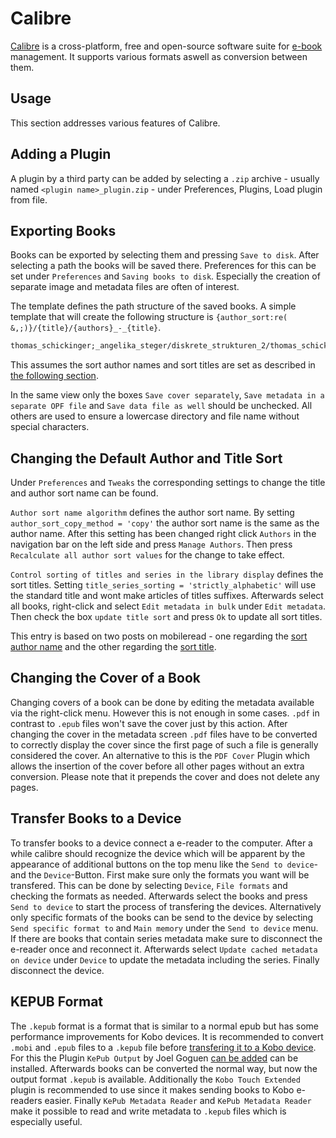 # Calibre

[Calibre](https://calibre-ebook.com/) is a cross-platform, free and open-source
software suite for [e-book](/wiki/e-books.md) management.
It supports various formats aswell as conversion between them.

## Usage

This section addresses various features of Calibre.

## Adding a Plugin

A plugin by a third party can be added by selecting a `.zip` archive - usually
named `<plugin name>_plugin.zip` - under Preferences, Plugins, Load plugin from
file.

## Exporting Books

Books can be exported by selecting them and pressing `Save to disk`.
After selecting a path the books will be saved there.
Preferences for this can be set under `Preferences` and `Saving books to disk`.
Especially the creation of separate image and metadata files are often of
interest.

The template defines the path structure of the saved books.
A simple template that will create the following structure is
`{author_sort:re( &,;)}/{title}/{authors}_-_{title}`.

```txt
thomas_schickinger;_angelika_steger/diskrete_strukturen_2/thomas_schickinger_&_angelika_steger_-_diskrete_strukturen_2.pdf
```

This assumes the sort author names and sort titles are set as described in
[the following section](#changing-the-default-author-and-title-sort).

In the same view only the boxes `Save cover separately`, `Save metadata in a separate OPF file` and
`Save data file as well` should be unchecked.
All others are used to ensure a lowercase directory and file name without special characters.

## Changing the Default Author and Title Sort

Under `Preferences` and `Tweaks` the corresponding settings to change the title
and author sort name can be found.

`Author sort name algorithm` defines the author sort name.
By setting `author_sort_copy_method = 'copy'` the author sort name is the same
as the author name.
After this setting has been changed right click `Authors` in the navigation bar
on the left side and press `Manage Authors`.
Then press `Recalculate all author sort values` for the change to take effect.

`Control sorting of titles and series in the library display` defines the sort
titles.
Setting `title_series_sorting = 'strictly_alphabetic'` will use the standard
title and wont make articles of titles suffixes.
Afterwards select all books, right-click and select `Edit metadata in bulk`
under `Edit metadata`.
Then check the box `update title sort` and press `Ok` to update all sort titles.

This entry is based on two posts on mobileread - one regarding the
[sort author name](https://www.mobileread.com/forums/showthread.php?t=314663)
and the other regarding the
[sort title](https://www.mobileread.com/forums/showthread.php?t=249870).

## Changing the Cover of a Book

Changing covers of a book can be done by editing the metadata available via the right-click menu.
However this is not enough in some cases.
`.pdf` in contrast to `.epub` files won't save the cover just by this action.
After changing the cover in the metadata screen `.pdf` files have to be converted to correctly
display the cover since the first page of such a file is generally considered the cover.
An alternative to this is the `PDF Cover` Plugin which allows the insertion of the cover before all
other pages without an extra conversion.
Please note that it prepends the cover and does not delete any pages.

## Transfer Books to a Device

To transfer books to a device connect a e-reader to the computer.
After a while calibre should recognize the device which will be apparent by the appearance of
additional buttons on the top menu like the `Send to device`- and the `Device`-Button.
First make sure only the formats you want will be transfered.
This can be done by selecting `Device`, `File formats` and checking the formats as needed.
Afterwards select the books and press `Send to device` to start the process of transfering the
devices.
Alternatively only specific formats of the books can be send to the device by selecting
`Send specific format to` and `Main memory` under the `Send to device` menu.
If there are books that contain series metadata make sure to disconnect the e-reader once and
reconnect it.
Afterwards select `Update cached metadata on device` under `Device` to update the metadata
including the series.
Finally disconnect the device.

## KEPUB Format

The `.kepub` format is a format that is similar to a normal epub but has some performance
improvements for Kobo devices.
It is recommended to convert `.mobi` and `.epub` files to a `.kepub` file before
[transfering it to a Kobo device](#transfer-books-to-a-device).
For this the Plugin `KePub Output` by Joel Goguen [can be added](#adding-a-plugin) can be
installed.
Afterwards books can be converted the normal way, but now the output format `.kepub` is available.
Additionally the `Kobo Touch Extended` plugin is recommended to use since it makes sending books to
Kobo e-readers easier.
Finally `KePub Metadata Reader` and `KePub Metadata Reader` make it possible to read and write
metadata to `.kepub` files which is especially useful.
